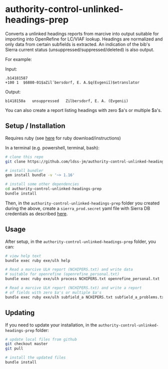 # authority-control-unlinked-headings-prep

Converts a unlinked headings reports from marcive into output suitable for importing into OpenRefine for LC/VIAF lookup. Headings are normalized and only data from certain subfields is extracted. An indication of the bib's Sierra current status (unsuppressed/suppressed/deleted) is also output.

For example:

Input:

```text
.b14181587
+100 1  $6880-01$aZilʹbersdorf, E. A.$q(Evgeniĭ)$etranslator
```

Output:

```text
b1418158a   unsuppressed   Zilbersdorf, E. A. (Evgenii)
```

You can also create a report listing headings with zero $a's or multiple $a's.

## Setup / Installation

Requires ruby (see [here](https://www.ruby-lang.org) for ruby download/instructions)

In a terminal (e.g. powershell, terminal, bash):

```bash
# clone this repo
git clone https://github.com/ldss-jm/authority-control-unlinked-headings-prep

# install bundler
gem install bundle -v '~> 1.16'

# install some other dependencies
cd authority-control-unlinked-headings-prep
bundle install
```

Then, in the `authority-control-unlinked-headings-prep` folder you created during the above, create a `sierra_prod.secret` yaml file with Sierra DB credentials as described [here](https://github.com/UNC-Libraries/sierra-postgres-utilities).

## Usage

After setup, in the `authority-control-unlinked-headings-prep` folder, you can:

```bash
# view help text
bundle exec ruby exe/ulh help

# Read a marcive ULH report (NCHIPERS.txt) and write data
# suitable for openrefine (openrefine_personal.txt)
bundle exec ruby exe/ulh process NCHIPERS.txt openrefine_personal.txt

# Read a marcive ULH report (NCHIPERS.txt) and write a report
# of fields with zero $a's or multiple $a's
bundle exec ruby exe/ulh subfield_a NCHIPERS.txt subfield_a_problems.txt
```

## Updating

If you need to update your installation, in the `authority-control-unlinked-headings-prep` folder:

```bash
# update local files from github
git checkout master
git pull

# install the updated files
bundle install
```
